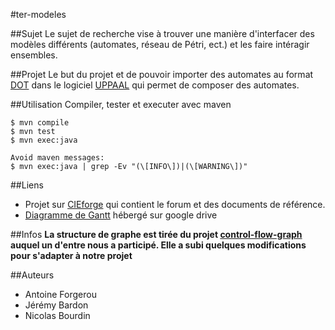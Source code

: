 #ter-modeles

##Sujet
Le sujet de recherche vise à trouver une manière d'interfacer des modèles différents (automates, réseau de Pétri, ect.) et les faire intéragir ensembles.

##Projet
Le but du projet et de pouvoir importer des automates au format [DOT](http://fr.wikipedia.org/wiki/DOT_(langage)) dans le logiciel [UPPAAL](http://www.uppaal.org) qui permet de composer des automates. 

##Utilisation
Compiler, tester et executer avec maven
```
$ mvn compile
$ mvn test
$ mvn exec:java

Avoid maven messages: 
$ mvn exec:java | grep -Ev "(\[INFO\])|(\[WARNING\])" 
```

##Liens
* Projet sur [CIEforge](https://cieforge.univ-nantes.fr/projects/hetersys/) qui contient le forum et des documents de référence.
* [Diagramme de Gantt](https://drive.google.com/open?id=0B-uNQeLFVbHVdDFldXFaVDJ0T28&authuser=0) hébergé sur google drive

##Infos
**La structure de graphe est tirée du projet [control-flow-graph](https://github.com/masters-info-nantes/control-flow-graph) auquel un d'entre nous a participé. Elle a subi quelques modifications pour s'adapter à notre projet**

##Auteurs
* Antoine Forgerou
* Jérémy Bardon
* Nicolas Bourdin